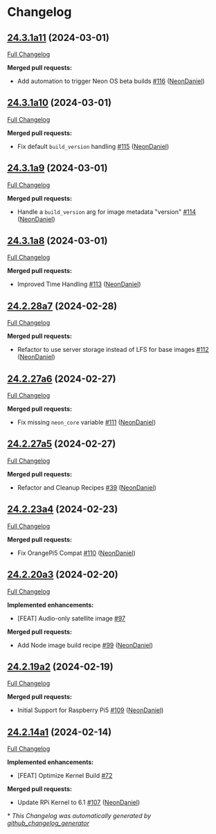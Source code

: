 # Changelog

## [24.3.1a11](https://github.com/NeonGeckoCom/neon_debos/tree/24.3.1a11) (2024-03-01)

[Full Changelog](https://github.com/NeonGeckoCom/neon_debos/compare/24.3.1a10...24.3.1a11)

**Merged pull requests:**

- Add automation to trigger Neon OS beta builds [\#116](https://github.com/NeonGeckoCom/neon_debos/pull/116) ([NeonDaniel](https://github.com/NeonDaniel))

## [24.3.1a10](https://github.com/NeonGeckoCom/neon_debos/tree/24.3.1a10) (2024-03-01)

[Full Changelog](https://github.com/NeonGeckoCom/neon_debos/compare/24.3.1a9...24.3.1a10)

**Merged pull requests:**

- Fix default `build_version` handling [\#115](https://github.com/NeonGeckoCom/neon_debos/pull/115) ([NeonDaniel](https://github.com/NeonDaniel))

## [24.3.1a9](https://github.com/NeonGeckoCom/neon_debos/tree/24.3.1a9) (2024-03-01)

[Full Changelog](https://github.com/NeonGeckoCom/neon_debos/compare/24.3.1a8...24.3.1a9)

**Merged pull requests:**

- Handle a `build_version` arg for image metadata "version" [\#114](https://github.com/NeonGeckoCom/neon_debos/pull/114) ([NeonDaniel](https://github.com/NeonDaniel))

## [24.3.1a8](https://github.com/NeonGeckoCom/neon_debos/tree/24.3.1a8) (2024-03-01)

[Full Changelog](https://github.com/NeonGeckoCom/neon_debos/compare/24.2.28a7...24.3.1a8)

**Merged pull requests:**

- Improved Time Handling [\#113](https://github.com/NeonGeckoCom/neon_debos/pull/113) ([NeonDaniel](https://github.com/NeonDaniel))

## [24.2.28a7](https://github.com/NeonGeckoCom/neon_debos/tree/24.2.28a7) (2024-02-28)

[Full Changelog](https://github.com/NeonGeckoCom/neon_debos/compare/24.2.27a6...24.2.28a7)

**Merged pull requests:**

- Refactor to use server storage instead of LFS for base images [\#112](https://github.com/NeonGeckoCom/neon_debos/pull/112) ([NeonDaniel](https://github.com/NeonDaniel))

## [24.2.27a6](https://github.com/NeonGeckoCom/neon_debos/tree/24.2.27a6) (2024-02-27)

[Full Changelog](https://github.com/NeonGeckoCom/neon_debos/compare/24.2.27a5...24.2.27a6)

**Merged pull requests:**

- Fix missing `neon_core` variable [\#111](https://github.com/NeonGeckoCom/neon_debos/pull/111) ([NeonDaniel](https://github.com/NeonDaniel))

## [24.2.27a5](https://github.com/NeonGeckoCom/neon_debos/tree/24.2.27a5) (2024-02-27)

[Full Changelog](https://github.com/NeonGeckoCom/neon_debos/compare/24.2.23a4...24.2.27a5)

**Merged pull requests:**

- Refactor and Cleanup Recipes [\#39](https://github.com/NeonGeckoCom/neon_debos/pull/39) ([NeonDaniel](https://github.com/NeonDaniel))

## [24.2.23a4](https://github.com/NeonGeckoCom/neon_debos/tree/24.2.23a4) (2024-02-23)

[Full Changelog](https://github.com/NeonGeckoCom/neon_debos/compare/24.2.20a3...24.2.23a4)

**Merged pull requests:**

- Fix OrangePi5 Compat [\#110](https://github.com/NeonGeckoCom/neon_debos/pull/110) ([NeonDaniel](https://github.com/NeonDaniel))

## [24.2.20a3](https://github.com/NeonGeckoCom/neon_debos/tree/24.2.20a3) (2024-02-20)

[Full Changelog](https://github.com/NeonGeckoCom/neon_debos/compare/24.2.19a2...24.2.20a3)

**Implemented enhancements:**

- \[FEAT\] Audio-only satellite image [\#97](https://github.com/NeonGeckoCom/neon_debos/issues/97)

**Merged pull requests:**

- Add Node image build recipe [\#99](https://github.com/NeonGeckoCom/neon_debos/pull/99) ([NeonDaniel](https://github.com/NeonDaniel))

## [24.2.19a2](https://github.com/NeonGeckoCom/neon_debos/tree/24.2.19a2) (2024-02-19)

[Full Changelog](https://github.com/NeonGeckoCom/neon_debos/compare/24.2.14a1...24.2.19a2)

**Merged pull requests:**

- Initial Support for Raspberry Pi5 [\#109](https://github.com/NeonGeckoCom/neon_debos/pull/109) ([NeonDaniel](https://github.com/NeonDaniel))

## [24.2.14a1](https://github.com/NeonGeckoCom/neon_debos/tree/24.2.14a1) (2024-02-14)

[Full Changelog](https://github.com/NeonGeckoCom/neon_debos/compare/24.2.12...24.2.14a1)

**Implemented enhancements:**

- \[FEAT\] Optimize Kernel Build [\#72](https://github.com/NeonGeckoCom/neon_debos/issues/72)

**Merged pull requests:**

- Update RPi Kernel to 6.1 [\#107](https://github.com/NeonGeckoCom/neon_debos/pull/107) ([NeonDaniel](https://github.com/NeonDaniel))



\* *This Changelog was automatically generated by [github_changelog_generator](https://github.com/github-changelog-generator/github-changelog-generator)*
